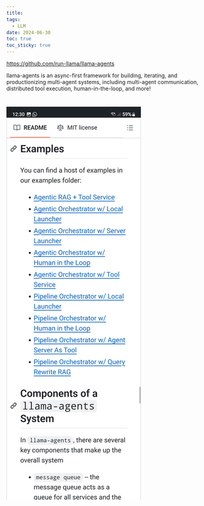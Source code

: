 ```yaml
---
title: 
tags:
  - LLM
date: 2024-06-30
toc: true
toc_sticky: true
---
```

https://github.com/run-llama/llama-agents

llama-agents is an async-first framework for building, iterating, and productionizing multi-agent systems, including multi-agent communication, distributed tool execution, human-in-the-loop, and more!
# 

![](_asset/Screenshot_20240630_122959_Kiwi%20Browser.jpg)